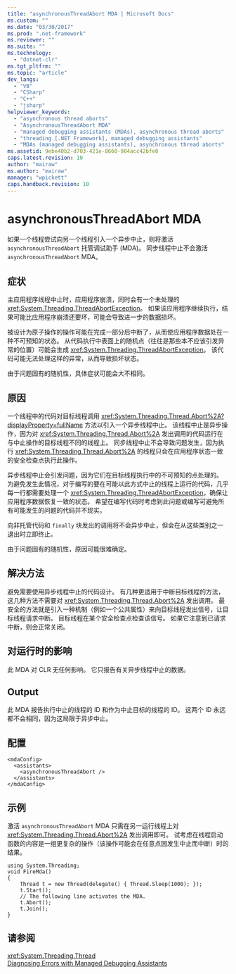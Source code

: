 ```yaml
---
title: "asynchronousThreadAbort MDA | Microsoft Docs"
ms.custom: ""
ms.date: "03/30/2017"
ms.prod: ".net-framework"
ms.reviewer: ""
ms.suite: ""
ms.technology: 
  - "dotnet-clr"
ms.tgt_pltfrm: ""
ms.topic: "article"
dev_langs: 
  - "VB"
  - "CSharp"
  - "C++"
  - "jsharp"
helpviewer_keywords: 
  - "asynchronous thread aborts"
  - "AsynchronousThreadAbort MDA"
  - "managed debugging assistants (MDAs), asynchronous thread aborts"
  - "threading [.NET Framework], managed debugging assistants"
  - "MDAs (managed debugging assistants), asynchronous thread aborts"
ms.assetid: 9ebe40b2-d703-421e-8660-984acc42bfe0
caps.latest.revision: 10
author: "mairaw"
ms.author: "mairaw"
manager: "wpickett"
caps.handback.revision: 10
---
```

# asynchronousThreadAbort MDA
如果一个线程尝试向另一个线程引入一个异步中止，则将激活 `asynchronousThreadAbort` 托管调试助手 \(MDA\)。  同步线程中止不会激活 `asynchronousThreadAbort` MDA。  
  
## 症状  
 主应用程序线程中止时，应用程序崩溃，同时会有一个未处理的 <xref:System.Threading.ThreadAbortException>。  如果该应用程序继续执行，结果可能比应用程序崩溃还要坏，可能会导致进一步的数据损坏。  
  
 被设计为原子操作的操作可能在完成一部分后中断了，从而使应用程序数据处在一种不可预知的状态。  从代码执行中表面上的随机点（往往是那些本不应该引发异常的位置）可能会生成 <xref:System.Threading.ThreadAbortException>。  该代码可能无法处理这样的异常，从而导致损坏状态。  
  
 由于问题固有的随机性，具体症状可能会大不相同。  
  
## 原因  
 一个线程中的代码对目标线程调用 <xref:System.Threading.Thread.Abort%2A?displayProperty=fullName> 方法以引入一个异步线程中止。  该线程中止是异步操作，因为对 <xref:System.Threading.Thread.Abort%2A> 发出调用的代码运行在与中止操作的目标线程不同的线程上。  同步线程中止不会导致问题发生，因为执行 <xref:System.Threading.Thread.Abort%2A> 的线程只会在应用程序状态一致的安全检查点执行此操作。  
  
 异步线程中止会引发问题，因为它们在目标线程执行中的不可预知的点处理的。  为避免发生此情况，对于编写的要在可能以此方式中止的线程上运行的代码，几乎每一行都需要处理一个 <xref:System.Threading.ThreadAbortException>，确保让应用程序数据恢复一致的状态。  希望在编写代码时考虑到此问题或编写可避免所有可能发生的问题的代码并不现实。  
  
 向非托管代码和 `finally` 块发出的调用将不会异步中止，但会在从这些类别之一退出时立即终止。  
  
 由于问题固有的随机性，原因可能很难确定。  
  
## 解决方法  
 避免需要使用异步线程中止的代码设计。  有几种更适用于中断目标线程的方法，这几种方法不需要对 <xref:System.Threading.Thread.Abort%2A> 发出调用。  最安全的方法就是引入一种机制（例如一个公共属性）来向目标线程发出信号，让目标线程请求中断。  目标线程在某个安全检查点检查该信号。  如果它注意到已请求中断，则会正常关闭。  
  
## 对运行时的影响  
 此 MDA 对 CLR 无任何影响。  它只报告有关异步线程中止的数据。  
  
## Output  
 此 MDA 报告执行中止的线程的 ID 和作为中止目标的线程的 ID。  这两个 ID 永远都不会相同，因为这局限于异步中止。  
  
## 配置  
  
```  
<mdaConfig>  
  <assistants>  
    <asynchronousThreadAbort />  
  </assistants>  
</mdaConfig>  
```  
  
## 示例  
 激活 `asynchronousThreadAbort` MDA 只需在另一运行线程上对 <xref:System.Threading.Thread.Abort%2A> 发出调用即可。  试考虑在线程启动函数的内容是一组更复杂的操作（该操作可能会在任意点因发生中止而中断）时的结果。  
  
```  
using System.Threading;  
void FireMda()  
{  
    Thread t = new Thread(delegate() { Thread.Sleep(1000); });  
    t.Start();  
    // The following line activates the MDA.  
    t.Abort();   
    t.Join();  
}  
```  
  
## 请参阅  
 <xref:System.Threading.Thread>   
 [Diagnosing Errors with Managed Debugging Assistants](../../../docs/framework/debug-trace-profile/diagnosing-errors-with-managed-debugging-assistants.md)
